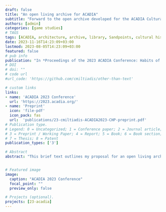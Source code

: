 ```yaml
---
draft: false
title: "An open living archive for ACADIA"
subtitle: "Forward to the open archive developed for the ACADIA Cultural History Project"
authors: [admin]
categories: [game studies]
# TAGS
tags: [ACADIA, architecture, archive, library, Sandpoints, cultural history, prototype, media archeology]
date: 2023-11-16T14:23:09+03:00
lastmod: 2023-08-05T14:23:09+03:00
featured: false
# pub info 
publication: "In *Proceedings of the 2023 ACADIA Conference: Habits of the Anthropocene*, Denver"
# DOI 
# doi: ""
# code url 
#url_code: 'https://github.com/cmiltiadis/other-than-text'

# custom links
links:
- name: 'ACADIA 2023 Conference'
  url: 'https://2023.acadia.org/' 
- name: 'Preprint'
  icon: 'file-pdf'
  icon_pack: fas
  url:  'publications/23-cmiltiadis-ACADIA2023-CHP-preprint.pdf'
# Publication type.
# Legend: 0 = Uncategorized; 1 = Conference paper; 2 = Journal article;
# 3 = Preprint / Working Paper; 4 = Report; 5 = Book; 6 = Book section;
# 7 = Thesis; 8 = Patent
publication_types: ['3']

# Abstract
abstract: "This brief text outlines my proposal for an open living archive for ACADIA, developed using the open infrastructure Sandpoints in mid-2023, contributed to the ACADIA Cultural History Project with support from the inaugural ACADIA CHP fellowship. See also the project [ACADIA archive](../../project/acadia-archive)."


# Featured image
image:
  caption: "ACADIA 2023 Conference"
  focal_point: ""
  preview_only: false

# Projects (optional).
projects: [23-acadia]
---
```


<!-- 
See also the [related project]({{<ref "/project/23-acadia/index.md" >}}), and the proposed [ACADIA archive](https://pages.sandpoints.org/sandpoints/acadiaarchive-46619c43/archive/acadia/).

-->
